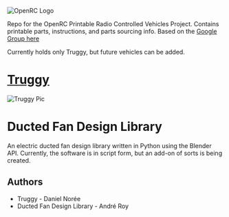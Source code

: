 ![OpenRC Logo](https://github.com/bryancostanich/OpenRC/raw/master/Logo_Small.png)

Repo for the OpenRC Printable Radio Controlled Vehicles Project. Contains printable parts, instructions, and parts sourcing info. Based on the [Google Group here](https://plus.google.com/communities/112745535856143176146)

Currently holds only Truggy, but future vehicles can be added.



# [Truggy](https://github.com/bryancostanich/OpenRC/tree/master/Truggy)

![Truggy Pic](https://raw.github.com/bryancostanich/OpenRC/master/Truggy/Renderings/OpenRC%20Truggy%201_Small.jpg)

# Ducted Fan Design Library

An electric ducted fan design library written in Python using the Blender API. Currently, the software is in script form, but an add-on of sorts is being created.

## Authors
 * Truggy - Daniel Norée
 * Ducted Fan Design Library - André Roy
